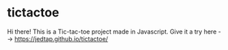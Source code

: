 # tictactoe

Hi there! This is a Tic-tac-toe project made in Javascript.
Give it a try here --> https://jedtap.github.io/tictactoe/
